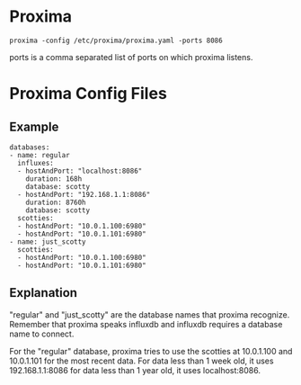 # Proxima

```proxima -config /etc/proxima/proxima.yaml -ports 8086```

ports is a comma separated list of ports on which proxima listens.

# Proxima Config Files

## Example

```
databases:
- name: regular
  influxes:
  - hostAndPort: "localhost:8086"
    duration: 168h
    database: scotty
  - hostAndPort: "192.168.1.1:8086"
    duration: 8760h
    database: scotty
  scotties:
  - hostAndPort: "10.0.1.100:6980"
  - hostAndPort: "10.0.1.101:6980"
- name: just_scotty
  scotties:
  - hostAndPort: "10.0.1.100:6980"
  - hostAndPort: "10.0.1.101:6980"
```

## Explanation

"regular" and "just_scotty" are the database names that proxima recognize.
Remember that proxima speaks influxdb and influxdb requires a database name to
connect.

For the "regular" database, proxima tries to use the scotties at 10.0.1.100
and 10.0.1.101 for the most recent data. For data less than 1 week old, it
uses 192.168.1.1:8086 for data less than 1 year old, it uses localhost:8086.

